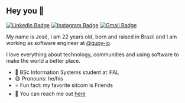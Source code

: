 ## Hey you 👋

[![Linkedin Badge](https://img.shields.io/badge/-LinkedIn-blue?style=flat-square&logo=Linkedin&logoColor=white&link=https://www.linkedin.com/in/josecls/)](https://www.linkedin.com/in/josecls/)
[![Instagram Badge](https://img.shields.io/badge/-Instagram-purple?style=flat-square&logo=Instagram&logoColor=white&link=https://www.instagram.com/anajuliabit/)](https://www.instagram.com/josec.jpg/)
[![Gmail Badge](https://img.shields.io/badge/-Gmail-c14438?style=flat-square&logo=Gmail&logoColor=white&link=mailto:anajuliabit@gmail.com)](mailto:josecls.dev@gmail.com)

My name is José, I am 22 years old, born and raised in Brazil and I am working as software engineer at [@gupy-io](https://www.github.com/gupy-io).

I love everything about technology, communities and using software to make the world a better place.
- :school: BSc Information Systems student at IFAL
- 😄 Pronouns: he/his
- :star: Fun fact: my favorite sitcom is Friends
- 💬  You can reach me out [here](https://www.linkedin.com/in/josecls/)
<br/>
